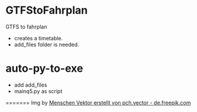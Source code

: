 # GTFStoFahrplan
 
GTFS to fahrplan

- creates a timetable.
- add_files folder is needed. 


# auto-py-to-exe

- add add_files
- mainq5.py as script

=======
Img by <a href="https://de.freepik.com/vektoren/menschen">Menschen Vektor erstellt von pch.vector - de.freepik.com</a>



